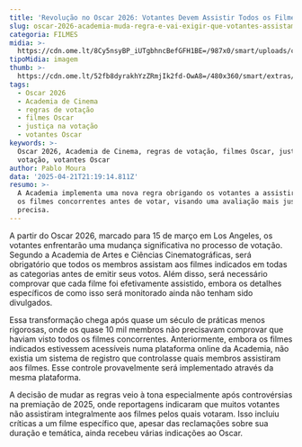 ```yaml
---
title: 'Revolução no Oscar 2026: Votantes Devem Assistir Todos os Filmes para Votar'
slug: oscar-2026-academia-muda-regra-e-vai-exigir-que-votantes-assistam-aos-filmes
categoria: FILMES
midia: >-
  https://cdn.ome.lt/8Cy5nsyBP_iUTgbhncBefGFH1BE=/987x0/smart/uploads/conteudo/fotos/00_j1zeuy6.jpg
tipoMidia: imagem
thumb: >-
  https://cdn.ome.lt/52fb8dyrakhYzZRmjIk2fd-OwA8=/480x360/smart/extras/conteudos/Captura_de_tela_2025-04-21_172607.png
tags:
  - Oscar 2026
  - Academia de Cinema
  - regras de votação
  - filmes Oscar
  - justiça na votação
  - votantes Oscar
keywords: >-
  Oscar 2026, Academia de Cinema, regras de votação, filmes Oscar, justiça na
  votação, votantes Oscar
author: Pablo Moura
data: '2025-04-21T21:19:14.811Z'
resumo: >-
  A Academia implementa uma nova regra obrigando os votantes a assistirem todos
  os filmes concorrentes antes de votar, visando uma avaliação mais justa e
  precisa.
---
```


A partir do Oscar 2026, marcado para 15 de março em Los Angeles, os votantes enfrentarão uma mudança significativa no processo de votação. Segundo a Academia de Artes e Ciências Cinematográficas, será obrigatório que todos os membros assistam aos filmes indicados em todas as categorias antes de emitir seus votos. Além disso, será necessário comprovar que cada filme foi efetivamente assistido, embora os detalhes específicos de como isso será monitorado ainda não tenham sido divulgados.

Essa transformação chega após quase um século de práticas menos rigorosas, onde os quase 10 mil membros não precisavam comprovar que haviam visto todos os filmes concorrentes. Anteriormente, embora os filmes indicados estivessem acessíveis numa plataforma online da Academia, não existia um sistema de registro que controlasse quais membros assistiram aos filmes. Esse controle provavelmente será implementado através da mesma plataforma.

A decisão de mudar as regras veio à tona especialmente após controvérsias na premiação de 2025, onde reportagens indicaram que muitos votantes não assistiram integralmente aos filmes pelos quais votaram. Isso incluiu críticas a um filme específico que, apesar das reclamações sobre sua duração e temática, ainda recebeu várias indicações ao Oscar.
